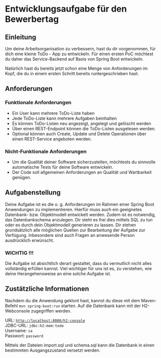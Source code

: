 # Entwicklungsaufgabe für den Bewerbertag

## Einleitung

Um deine Arbeitsorganisation zu verbessern, hast du dir vorgenommen, für dich eine kleine ToDo - App zu entwickeln.
Für einen ersten PoC möchtest du daher das Service-Backend auf Basis von Spring Boot entwickeln.

Natürlich hast du bereits jetzt schon eine Menge von Anforderungen im Kopf, die du in einem ersten Schritt bereits runtergeschrieben hast.


## Anforderungen

### Funktionale Anforderungen
- Ein User kann mehrere ToDo-Liste haben
- Jede ToDo-Liste kann mehrere Aufgaben beinhalten
- Es können ToDo-Listen neu angezeigt, angelegt und gelöscht werden
- Über einen REST-Endpoint können die ToDo-Listen ausgelesen werden.
- Optional können auch Create, Update und Delete Operationen über einen REST-Service angeboten werden.

### Nicht-Funktionale Anforderungen
- Um die Qualität deiner Software sicherzustellen, möchtests du sinnvolle automatische Tests für deine Software entwickeln.
- Der Code soll allgemeinen Anforderungen an Qualität und Wartbarkeit genügen.


## Aufgabenstellung

Deine Aufgabe ist es die o. g. Anforderungen im Rahmen einer Spring Boot Anwendungen zu implementieren.
Hierfür muss auch ein geeignetes Datenbank- bzw. Objektmodell entwickelt werden. 
Zudem ist es notwendig, das Datenbankschema anzulegen. Dir steht es frei dies mittels SQL zu tun oder es durch dein Objektmodell generieren zu lassen.
Dir stehen grundsätzlich alle möglichen Quellen zur Bearbeitung der Aufgabe zur Verfügung. Inbesondere sind auch Fragen an anwesende Person ausdrücklich erwünscht.


### WICHTIG !!!
Die Aufgabe ist absichtlich derart gestaltet, dass du vermutlich nicht alles vollständig erfüllen kannst. 
Viel wichtiger für uns ist es, zu verstehen, wie deine Herangehensweise an eine solche Aufgabe ist.


## Zustätzliche Informationen

Nachdem du die Anwendung geklont hast, kannst du diese mit dem Maven-Befehl `mvn spring-boot:run` starten.
Auf die Datenbank kann mit der H2-Webconsole zugegriffen werden.

URL: [`http://localhost:8080/h2-console`](http://localhost:8080/h2-console) \
JDBC-URL: `jdbc:h2:mem:todo` \
Username: `sa`\
Passwort: `password`

Mittels der Dateien import.sql und schema.sql kann die Datenbank in einen bestimmten Ausgangszustand versetzt werden.
